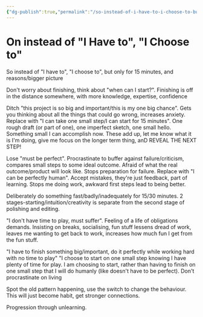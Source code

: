 ```yaml
---
{"dg-publish":true,"permalink":"/so-instead-of-i-have-to-i-choose-to-but-only-for-15/","title":"On instead of \"I Have to\", \"I Choose to\"","noteIcon":""}
---
```



# On instead of "I Have to", "I Choose to"

So instead of "I have to", "I choose to", but only for 15 minutes, and reasons/bigger picture

Don't worry about finishing, think about "when can I start?". Finishing is off in the distance somewhere, with more knowledge, expertise, confidence

Ditch "this project is so big and important/this is my one big chance". Gets you thinking about all the things that could go wrong, increases anxiety. Replace with "I can take one small step/I can start for 15 minutes". One rough draft (or part of one), one imperfect sketch, one small hello. Something small I can accomplish now. These add up, let me know what it is I'm doing, give me focus on the longer term thing, anD REVEAL THE NEXT STEP!

Lose "must be perfect". Procrastinate to buffer against failure/criticism, compares small steps to some ideal outcome. Afraid of what the real outcome/product will look like. Stops preparation for failure. Replace with "I can be perfectly human". Accept mistakes, they're just feedback, part of learning. Stops me doing work, awkward first steps lead to being better.

Deliberately do something fast/badly/inadequately for 15/30 minutes. 2 stages-starting/intuition/creativity is separate from the second stage of polishing and editing.

"I don't have time to play, must suffer". Feeling of a life of obligations demands. Insisting on breaks, socialising, fun stuff lessens dread of work, leaves me wanting to get back to work, increases how much fun I get from the fun stuff.

"I have to finish something big/important, do it perfectly while working hard with no time to play" "I choose to start on one small step knowing I have plenty of time for play. I am choosing to start, rather than having to finish on one small step that I will do humanly (like doesn't have to be perfect). Don't procrastinate on living

Spot the old pattern happening, use the switch to change the behaviour. This will just become habit, get stronger connections.

Progression through unlearning.
